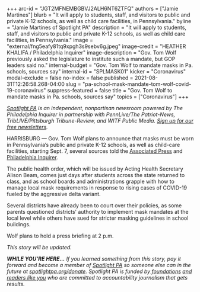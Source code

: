 +++
arc-id = "JGT2MFNEMBGBVJ2ALH6NT6ZTFQ"
authors = ["Jamie Martines"]
blurb = "It will apply to students, staff, and visitors to public and private K-12 schools, as well as child care facilities, in Pennsylvania."
byline = "Jamie Martines of Spotlight PA"
description = "It will apply to students, staff, and visitors to public and private K-12 schools, as well as child care facilities, in Pennsylvania."
image = "external/fng5eafy81tq9xpgh3s9sebv6g.jpeg"
image-credit = "HEATHER KHALIFA / Philadelphia Inquirer"
image-description = "Gov. Tom Wolf previously asked the legislature to institute such a mandate, but GOP leaders said no."
internal-budget = "Gov. Tom Wolf to mandate masks in Pa. schools, sources say"
internal-id = "SPLMASK01"
kicker = "Coronavirus"
modal-exclude = false
no-index = false
published = 2021-08-31T12:26:58.268-04:00
slug = "pa-school-mask-mandate-tom-wolf-covid-19-coronavirus"
suppress-featured = false
title = "Gov. Tom Wolf to mandate masks in Pa. schools, sources say"
topics = ["Coronavirus"]
+++

<a href="https://www.spotlightpa.org/"><i>Spotlight PA</i></a><i> is an independent, nonpartisan newsroom powered by The Philadelphia Inquirer in partnership with PennLive/The Patriot-News, TribLIVE/Pittsburgh Tribune-Review, and WITF Public Media. </i><a href="https://www.spotlightpa.org/newsletters"><i>Sign up for our free newsletters</i></a><i>.</i>

HARRISBURG — Gov. Tom Wolf plans to announce that masks must be worn in Pennsylvania’s public and private K-12 schools, as well as child-care facilities, starting Sept. 7, several sources told the <a href="https://apnews.com/article/health-education-pennsylvania-coronavirus-pandemic-f9cfe7234c8194340472baecba3ab6ba" target="_blank">Associated Press</a> and <a href="https://www.inquirer.com/news/pa-schools-mask-mandate-covid-tom-wolf-20210831.html" target="_blank">Philadelphia Inquirer</a>.

The public health order, which will be issued by Acting Health Secretary Alison Beam, comes just days after students across the state returned to class, and as school boards and administrations grapple with how to manage local mask requirements in response to rising cases of COVID-19 fueled by the aggressive delta variant.

Several districts have already been to court over their policies, as some parents questioned districts’ authority to implement mask mandates at the local level while others have sued for stricter masking guidelines in school buildings.

Wolf plans to hold a press briefing at 2 p.m.

<i>This story will be updated.</i>

<i><b>WHILE YOU’RE HERE...</b></i><i> If you learned something from this story, pay it forward and become a member of </i><a href="https://www.spotlightpa.org/"><i>Spotlight PA</i></a><i> so someone else can in the future at </i><a href="http://spotlightpa.org/donate"><i>spotlightpa.org/donate</i></a><i>. Spotlight PA is funded by</i><a href="https://www.spotlightpa.org/support"><i> foundations</i></a><i> </i><a href="https://www.spotlightpa.org/support"><i>and readers like you</i></a><i> who are committed to accountability journalism that gets results.</i>
